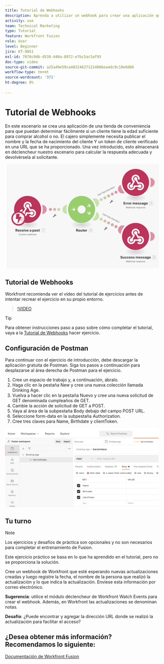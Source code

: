 ```yaml
---
title: Tutorial de Webhooks
description: Aprenda a utilizar un webhook para crear una aplicación que determine si un cliente tiene la edad suficiente para comprar alcohol o no, todo en [!DNL Adobe Workfront Fusion].
activity: use
team: Technical Marketing
type: Tutorial
feature: Workfront Fusion
role: User
level: Beginner
jira: KT-9051
exl-id: 7870c9db-d538-440a-8972-e7bc5ac5af93
doc-type: video
source-git-commit: a25a49e59ca483246271214886ea4dc9c10e8d66
workflow-type: tm+mt
source-wordcount: '371'
ht-degree: 0%

---
```


# Tutorial de Webhooks

En este escenario se crea una aplicación de una tienda de conveniencia para que puedan determinar fácilmente si un cliente tiene la edad suficiente para comprar alcohol o no. El cajero simplemente necesita publicar el nombre y la fecha de nacimiento del cliente Y un token de cliente verificado en una URL que se ha proporcionado. Una vez introducido, esto almacenará en déclencheur nuestro escenario para calcular la respuesta adecuada y devolvérsela al solicitante.

![Una imagen mediante el módulo de conmutación](assets/beyond-basic-modules-5.png)

## Tutorial de Webhooks

Workfront recomienda ver el vídeo del tutorial de ejercicios antes de intentar recrear el ejercicio en su propio entorno.

>[!VIDEO](https://video.tv.adobe.com/v/335292/?quality=12&learn=on)

>[!TIP]
>
>Para obtener instrucciones paso a paso sobre cómo completar el tutorial, vaya a la [Tutorial de Webhooks](https://experienceleague.adobe.com/docs/workfront-learn/tutorials-workfront/fusion/exercises/webhooks.html?lang=en) hacer ejercicio.

## Configuración de Postman

Para continuar con el ejercicio de introducción, debe descargar la aplicación gratuita de Postman. Siga los pasos a continuación para desplazarse al área derecha de Postman para el ejercicio.

1. Cree un espacio de trabajo y, a continuación, ábralo.
1. Haga clic en la pestaña New y cree una nueva colección llamada Drinking Age.
1. Vuelva a hacer clic en la pestaña Nuevo y cree una nueva solicitud de GET denominada cumpleaños de GET.
1. Cambie la acción de solicitud de GET a POST.
1. Vaya al área de la subpestaña Body debajo del campo POST URL.
1. Seleccione form-data en la subpestaña Authorization.
1. Cree tres claves para Name, Birthdate y clientToken.

![Una imagen mediante el módulo de conmutación](assets/beyond-basic-modules-6.png)

## Tu turno

>[!NOTE]
>
>Los ejercicios y desafíos de práctica son opcionales y no son necesarios para completar el entrenamiento de Fusion.

Este ejercicio práctico se basa en lo que ha aprendido en el tutorial, pero no se proporciona la solución.

Cree un webhook de Workfront que esté esperando nuevas actualizaciones creadas y luego registre la fecha, el nombre de la persona que realizó la actualización y lo que indica la actualización. Envíese esta información por correo electrónico.

**Sugerencia**: utilice el módulo déclencheur de Workfront Watch Events para crear el webhook. Además, en Workfront las actualizaciones se denominan notas.

**Desafío**: ¿Puede encontrar y agregar la dirección URL donde se realizó la actualización para facilitar el acceso?


## ¿Desea obtener más información? Recomendamos lo siguiente:

[Documentación de Workfront Fusion](https://experienceleague.adobe.com/docs/workfront/using/adobe-workfront-fusion/workfront-fusion-2.html?lang=en)
